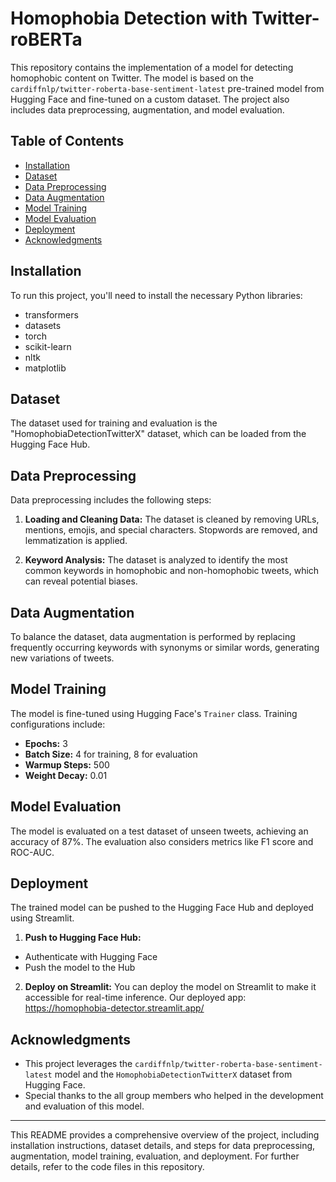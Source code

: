 # Homophobia Detection with Twitter-roBERTa

This repository contains the implementation of a model for detecting homophobic content on Twitter. The model is based on the `cardiffnlp/twitter-roberta-base-sentiment-latest` pre-trained model from Hugging Face and fine-tuned on a custom dataset. The project also includes data preprocessing, augmentation, and model evaluation.

## Table of Contents
- [Installation](#installation)
- [Dataset](#dataset)
- [Data Preprocessing](#data-preprocessing)
- [Data Augmentation](#data-augmentation)
- [Model Training](#model-training)
- [Model Evaluation](#model-evaluation)
- [Deployment](#deployment)
- [Acknowledgments](#acknowledgments)

## Installation

To run this project, you'll need to install the necessary Python libraries:

- transformers
- datasets
- torch
- scikit-learn
- nltk
- matplotlib

## Dataset

The dataset used for training and evaluation is the "HomophobiaDetectionTwitterX" dataset, which can be loaded from the Hugging Face Hub.

## Data Preprocessing

Data preprocessing includes the following steps:

1. **Loading and Cleaning Data:** The dataset is cleaned by removing URLs, mentions, emojis, and special characters. Stopwords are removed, and lemmatization is applied.

2. **Keyword Analysis:** The dataset is analyzed to identify the most common keywords in homophobic and non-homophobic tweets, which can reveal potential biases.

## Data Augmentation

To balance the dataset, data augmentation is performed by replacing frequently occurring keywords with synonyms or similar words, generating new variations of tweets.

## Model Training

The model is fine-tuned using Hugging Face's `Trainer` class. Training configurations include:

- **Epochs:** 3
- **Batch Size:** 4 for training, 8 for evaluation
- **Warmup Steps:** 500
- **Weight Decay:** 0.01

## Model Evaluation

The model is evaluated on a test dataset of unseen tweets, achieving an accuracy of 87%. The evaluation also considers metrics like F1 score and ROC-AUC.

## Deployment

The trained model can be pushed to the Hugging Face Hub and deployed using Streamlit.

1. **Push to Hugging Face Hub:**

- Authenticate with Hugging Face
- Push the model to the Hub

2. **Deploy on Streamlit:** You can deploy the model on Streamlit to make it accessible for real-time inference. Our deployed app: https://homophobia-detector.streamlit.app/

## Acknowledgments

- This project leverages the `cardiffnlp/twitter-roberta-base-sentiment-latest` model and the `HomophobiaDetectionTwitterX` dataset from Hugging Face.
- Special thanks to the all group members who helped in the development and evaluation of this model.

---

This README provides a comprehensive overview of the project, including installation instructions, dataset details, and steps for data preprocessing, augmentation, model training, evaluation, and deployment. For further details, refer to the code files in this repository.

